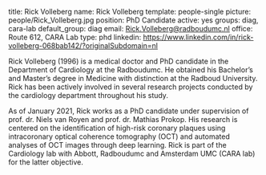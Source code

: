 title: Rick Volleberg
name: Rick Volleberg
template: people-single
picture: people/Rick_Volleberg.jpg
position: PhD Candidate 
active: yes
groups: diag, cara-lab
default_group: diag
email: Rick.Volleberg@radboudumc.nl
office: Route 612, CARA Lab
type: phd
linkedin: https://www.linkedin.com/in/rick-volleberg-068bab142/?originalSubdomain=nl

Rick Volleberg (1996) is a medical doctor and PhD candidate in the Department of Cardiology at the Radboudumc. He obtained his Bachelor’s and Master’s degree in Medicine with distinction at the Radboud University. Rick has been actively involved in several research projects conducted by the cardiology department throughout his study.

As of January 2021, Rick works as a PhD candidate under supervision of prof. dr. Niels van Royen and prof. dr. Mathias Prokop. His research is centered on the identification of high-risk coronary plaques using intracoronary optical coherence tomography (OCT) and automated analyses of OCT images through deep learning. Rick is part of the Cardiology lab with Abbott, Radboudumc and Amsterdam UMC (CARA lab) for the latter objective.
